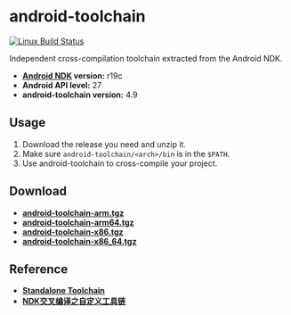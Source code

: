 # android-toolchain

[![Linux Build Status](https://img.shields.io/travis/Mogeko/android-toolchain/master.svg?label=Linux)](https://travis-ci.org/Mogeko/android-toolchain)

Independent cross-compilation toolchain extracted from the Android NDK.

- **[Android NDK](https://developer.android.com/ndk) version:** r19c
- **Android API level:** 27
- **android-toolchain version:** 4.9

## Usage
1. Download the release you need and unzip it.
2. Make sure `android-toolchain/<arch>/bin` is in the `$PATH`.
3. Use android-toolchain to cross-compile your project.

## Download
- [**android-toolchain-arm.tgz**](https://github.com/Mogeko/android-toolchain/releases/download/4.9/android-toolchain-arm.tgz)
- [**android-toolchain-arm64.tgz**](https://github.com/Mogeko/android-toolchain/releases/download/4.9/android-toolchain-arm64.tgz)
- [**android-toolchain-x86.tgz**](https://github.com/Mogeko/android-toolchain/releases/download/4.9/android-toolchain-x86.tgz)
- [**android-toolchain-x86_64.tgz**](https://github.com/Mogeko/android-toolchain/releases/download/4.9/android-toolchain-x86_64.tgz)
 
## Reference
- [**Standalone Toolchain**](https://developer.android.com/ndk/guides/standalone_toolchain)
- [**NDK交叉编译之自定义工具链**](https://www.jianshu.com/p/3bbad4b1b099)
